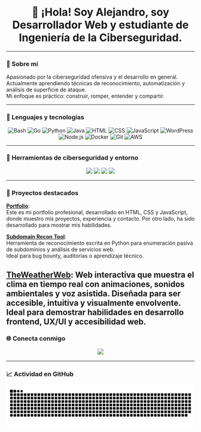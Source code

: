 <h1 align="center">👋 ¡Hola! Soy Alejandro, soy Desarrollador Web y estudiante de Ingeniería de la Ciberseguridad.</h1>

---

### 🧠 Sobre mí

Apasionado por la ciberseguridad ofensiva y el desarrollo en general.  
Actualmente aprendiendo técnicas de reconocimiento, automatización y análisis de superficie de ataque.  
Mi enfoque es práctico: construir, romper, entender y compartir.

---

### 🧱 Lenguajes y tecnologías

<div align="center">
  <img src="https://skillicons.dev/icons?i=bash" height="60" alt="Bash" />
  <img src="https://skillicons.dev/icons?i=go" height="60" alt="Go" />
  <img src="https://skillicons.dev/icons?i=py" height="60" alt="Python" />
  <img src="https://skillicons.dev/icons?i=java" height="60" alt="Java" />
  <img src="https://skillicons.dev/icons?i=html" height="60" alt="HTML" />
  <img src="https://skillicons.dev/icons?i=css" height="60" alt="CSS" />
  <img src="https://skillicons.dev/icons?i=javascript" height="60" alt="JavaScript" />
  <img src="https://skillicons.dev/icons?i=wordpress" height="60" alt="WordPress" />
  <img src="https://skillicons.dev/icons?i=nodejs" height="60" alt="Node.js" />
  <img src="https://skillicons.dev/icons?i=docker" height="60" alt="Docker" />
  <img src="https://skillicons.dev/icons?i=git" height="60" alt="Git" />
  <img src="https://skillicons.dev/icons?i=aws" height="60" alt="AWS" />
</div>

---

### 🔐 Herramientas de ciberseguridad y entorno

<div align="center">
  <img src="https://img.shields.io/badge/Nmap-Network%20Scanner-blue?style=for-the-badge" height="32" />
  <img src="https://img.shields.io/badge/BurpSuite-Tool-red?style=for-the-badge&logoColor=white" height="32" />
  <img src="https://img.shields.io/badge/Parrot%20OS-Hacking-gray?style=for-the-badge&logo=linux&logoColor=white" height="32" />
  <img src="https://img.shields.io/badge/CMD%20%7C%20Terminal-black?style=for-the-badge&logo=windows&logoColor=white" height="32" />
</div>



---

### 🔎 Proyectos destacados

[**Portfolio**](https://github.com/inknot8x-sudo/Portfolio):  
Este es mi portfolio profesional, desarrollado en HTML, CSS y JavaScript, donde muestro mis proyectos, experiencia y contacto. Por otro lado, ha sido desarrollado para mostrar mis habilidades.


[**Subdomain Recon Tool**](https://github.com/inknot8x-sudo/subdomain-recon):  
Herramienta de reconocimiento escrita en Python para enumeración pasiva de subdominios y análisis de servicios web.  
Ideal para bug bounty, auditorías o aprendizaje técnico.

[**TheWeatherWeb**](https://github.com/inknot8x-sudo/subdomain-recon): 
Web interactiva que muestra el clima en tiempo real con animaciones, sonidos ambientales y voz asistida.
Diseñada para ser accesible, intuitiva y visualmente envolvente. Ideal para demostrar habilidades en desarrollo frontend, UX/UI y accesibilidad web.
---

### 🌐 Conecta conmigo

<div align="center">
  <a href="https://www.linkedin.com/in/alejandro-martinez-begines-2884a029b" target="_blank">
    <img src="https://img.shields.io/static/v1?message=LinkedIn&logo=linkedin&label=&color=0077B5&logoColor=white&labelColor=&style=for-the-badge" height="25" />
  </a>
</div>

---

### 📈 Actividad en GitHub

<picture>
  <source media="(prefers-color-scheme: dark)" srcset="https://raw.githubusercontent.com/Platane/snk/output/github-contribution-grid-snake-dark.svg">
  <source media="(prefers-color-scheme: light)" srcset="https://raw.githubusercontent.com/Platane/snk/output/github-contribution-grid-snake.svg">
  <img alt="contribution graph" src="https://raw.githubusercontent.com/Platane/snk/output/github-contribution-grid-snake.svg">
</picture>

